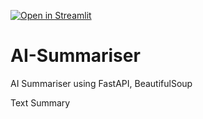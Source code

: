 [![Open in Streamlit](https://static.streamlit.io/badges/streamlit_badge_black_white.svg)](https://whitewayweb-text-summarizer.streamlit.app/)

# AI-Summariser

AI Summariser using FastAPI, BeautifulSoup

Text Summary
